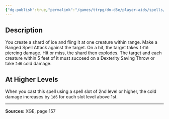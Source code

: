 ```yaml
---
{"dg-publish":true,"permalink":"/games/ttrpg/dn-d5e/player-aids/spells/level-1/ice-knife/","tags":["TTRPG/DND/5e","somatic","material","Spell"],"noteIcon":""}
---
```



## Description
You create a shard of ice and fling it at one creature within range.
Make a Ranged Spell Attack against the target.
On a hit, the target takes `1d10` piercing damage.
Hit or miss, the shard then explodes.
The target and each creature within 5 feet of it must succeed on a Dexterity Saving Throw or take `2d6` cold damage.

## At Higher Levels
When you cast this spell using a spell slot of 2nd level or higher, the cold damage increases by `1d6` for each slot level above 1st.

---

**Sources:** XGE, page 157
